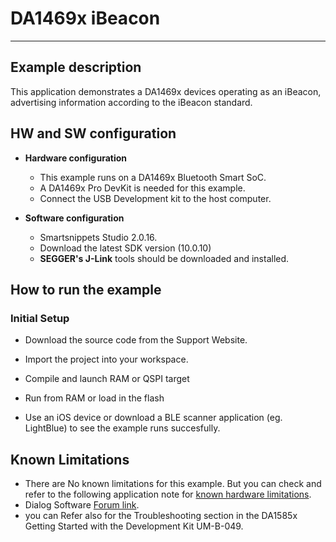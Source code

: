 # DA1469x iBeacon

______________________________________________________________________

## Example description

This application demonstrates a DA1469x devices operating as an iBeacon, advertising information according to the iBeacon standard.

## HW and SW configuration

- **Hardware configuration**

  - This example runs on a DA1469x Bluetooth Smart SoC.
  - A DA1469x Pro DevKit is needed for this example.
  - Connect the USB Development kit to the host computer.

* **Software configuration**

  - Smartsnippets Studio 2.0.16.
  - Download the latest SDK version (10.0.10)
  - **SEGGER's J-Link** tools should be downloaded and installed.

## How to run the example

### Initial Setup

- Download the source code from the Support Website.
- Import the project into your workspace.
- Compile and launch RAM or QSPI target
- Run from RAM or load in the flash

- Use an iOS device or download a BLE scanner application (eg. LightBlue) to see the example runs succesfully.

## Known Limitations

- There are No known limitations for this example. But you can check and refer to the following application note for
  [known hardware limitations](https://www.dialog-semiconductor.com/products/da1469x-product-family "known hardware limitations").
- Dialog Software [Forum link](https://support.dialog-semiconductor.com/forums/dialog-smartbond-bluetooth-low-energy-%E2%80%93-software "Forum link").
- you can Refer also for the Troubleshooting section in the DA1585x Getting Started with the Development Kit UM-B-049.

